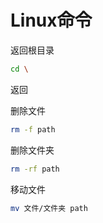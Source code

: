# Linux命令

返回根目录

```bash
cd \
```

返回

删除文件

```bash
rm -f path
```

删除文件夹

```bash
rm -rf path
```

移动文件

```bash
mv 文件/文件夹 path
```







